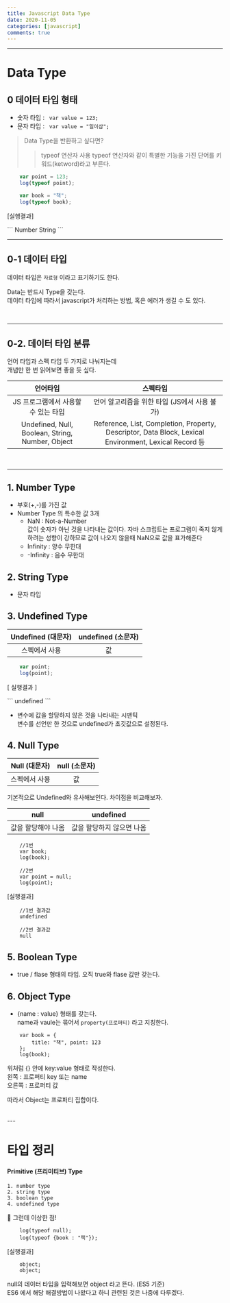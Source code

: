 ```yaml
---
title: Javascript Data Type
date: 2020-11-05
categories: [javascript]
comments: true
---
```


---

# Data Type

## 0 데이터 타입 형태

* 숫자 타입 : ```  var value = 123; ```  
* 문자 타입 : ```  var value = "일이삼"; ```

> Data Type을 반환하고 싶다면?
> > typeof 연산자 사용
> > typeof 연산자와 같이 특별한 기능을 가진 단어를 키워드(ketword)라고 부른다.

```javascript
    var point = 123;
    log(typeof point);

    var book = "책";
    log(typeof book);
```

<p class="color3">[실행결과]</p>
```
Number  
String
```
<br/>

---
## 0-1 데이터 타입

데이터 타입은 `자료형` 이라고 표기하기도 한다.  

Data는 반드시 Type을 갖는다.  
데이터 타입에 따라서 javascript가 처리하는 방법, 혹은 에러가 생길 수 도 있다.

<br/>

---
## 0-2. 데이터 타입 분류

언어 타입과 스펙 타입 두 가지로 나눠지는데  
개념만 한 번 읽어보면 좋을 듯 싶다. 

| 언어타입 | 스펙타입 |
|:---:|:---:|
| JS 프로그램에서 사용할 수 있는 타입 | 언어 알고리즘을 위한 타입 (JS에서 사용 불가) |
| Undefined, Null, Boolean, String, Number, Object | Reference, List, Completion, Property, Descriptor, Data Block, Lexical Environment, Lexical Record 등 |


<br/>

---
## 1. Number Type

* 부호(+,-)를 가진 값
* Number Type 의 특수한 값 3개
    - NaN : Not-a-Number  <br/>
    값이 숫자가 아닌 것을 나타내는 값이다.
    자바 스크립트는 프로그램이 죽지 않게 하려는 성향이 강하므로 값이 나오지 않을때 NaN으로 값을 표가해준다
    - Infinity : 양수 무한대
    - -Infinity : 음수 무한대

## 2. String Type

* 문자 타입

## 3. Undefined Type

| Undefined (대문자) | undefined (소문자) |
| :---:| :---: |
| 스펙에서 사용 | 값 |

```javascript
    var point;
    log(point);
```

<p class="color3">[ 실행결과 ]</p>
```
    undefined
```

* 변수에 값을 할당하지 않은 것을 나타내는 시맨틱  
    변수를 선언만 한 것으로 undefined가 초깃값으로 설정된다.

## 4. Null Type

| Null (대문자) | null (소문자) |
| :---: | :---: |
| 스펙에서 사용 | 값 |

기본적으로 Undefined와 유사해보인다. 차이점을 비교해보자.

| null | undefined |
| :---: | :---: |
| 값을 할당해야 나옴 | 값을 할당하지 않으면 나옴|

```
    //1번
    var book;
    log(book);

    //2번
    var point = null;
    log(point);
```

<p class="color">[실행결과]</p>

```
    //1번 결과값
    undefined  

    //2번 결과값
    null
```

## 5. Boolean Type

* true / flase 형태의 타입.
    오직 true와 flase 값만 갖는다.

## 6. Object Type

* {name : value} 형태를 갖는다.  
    name과 vaule는 묶어서 `property(프로퍼티)` 라고 지칭한다.

```
    var book = {
        title: "책", point: 123
    };
    log(book);
```

위처럼 {} 안에 key:value 형태로 작성한다.  
왼쪽 : 프로퍼티 key 또는 name  
오른쪽 : 프로퍼티 값

따라서 Object는 프로퍼티 집합이다.

<br/>
---

# 타입 정리

#### Primitive (프리미티브) Type

    1. number type
    2. string type
    3. boolean type
    4. undefined type

🤔 그런데 이상한 점!

```
    log(typeof null);
    log(typeof {book : "책"});
```

<p class="color3">[실행결과]</p>

```
    object;
    object;
```

null의 데이터 타입을 입력해보면 object 라고 뜬다. (ES5 기준)  
ES6 에서 해당 해결방법이 나왔다고 하니 관련된 것은 나중에 다루겠다.  

